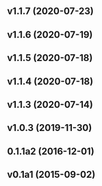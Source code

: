 ## v1.1.7 (2020-07-23)

## v1.1.6 (2020-07-19)
    
## v1.1.5 (2020-07-18)

## v1.1.4 (2020-07-18)
    
## v1.1.3 (2020-07-14)
    
## v1.0.3 (2019-11-30)
    
## 0.1.1a2 (2016-12-01)
    
## v0.1a1 (2015-09-02)
